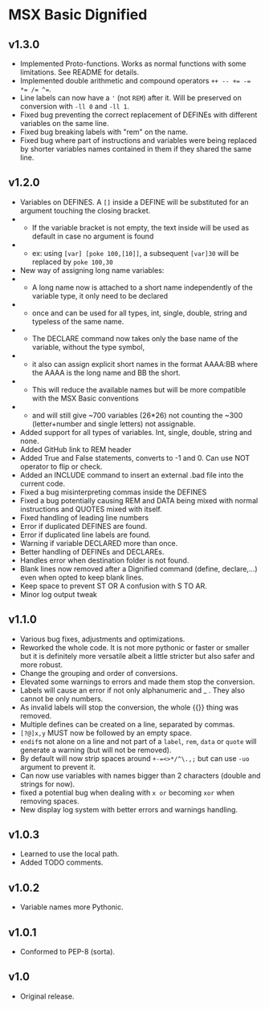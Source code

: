 # MSX Basic Dignified

## **v1.3.0**   
- Implemented Proto-functions. Works as normal functions with some limitations. See README for details.  
- Implemented double arithmetic and compound operators `++ -- += -= *= /= ^=`.  
- Line labels can now have a `'` (not `REM`) after it. Will be preserved on conversion with `-ll 0` and `-ll 1`.  
- Fixed bug preventing the correct replacement of DEFINEs with different variables on the same line.  
- Fixed bug breaking labels with "rem" on the name.  
- Fixed bug where part of instructions and variables were being replaced by shorter variables names contained in them if they shared the same line.  

## **v1.2.0**    
- Variables on DEFINES. A `[]` inside a DEFINE will be substituted for an argument touching the closing bracket.
- - If the variable bracket is not empty, the text inside will be used as default in case no argument is found
- - ex: using `[var] [poke 100,[10]]`, a subsequent `[var]30` will be replaced by `poke 100,30`
- New way of assigning long name variables:
- - A long name now is attached to a short name independently of the variable type, it only need to be declared
- - once and can be used for all types, int, single, double, string and typeless of the same name.
- - The DECLARE command now takes only the base name of the variable, without the type symbol,
- - it also can assign explicit short names in the format AAAA:BB where the AAAA is the long name and BB the short.
- - This will reduce the available names but will be more compatible with the MSX Basic conventions
- - and will still give ~700 variables (26*26) not counting the ~300 (letter+number and single letters) not assignable.
- Added support for all types of variables. Int, single, double, string and none.
- Added GitHub link to REM header
- Added True and False statements, converts to -1 and 0. Can use NOT operator to flip or check.
- Added an INCLUDE command to insert an external .bad file into the current code.
- Fixed a bug misinterpreting commas inside the DEFINES
- Fixed a bug potentially causing REM and DATA being mixed with normal instructions and QUOTES mixed with itself.
- Fixed handling of leading line numbers
- Error if duplicated DEFINES are found.
- Error if duplicated line labels are found.
- Warning if variable DECLARED more than once.
- Better handling of DEFINEs and DECLAREs.
- Handles error when destination folder is not found.
- Blank lines now removed after a Dignified command (define, declare,...) even when opted to keep blank lines.
- Keep space to prevent ST OR A confusion with S TO AR.
- Minor log output tweak

## **v1.1.0**      
- Various bug fixes, adjustments and optimizations.  
- Reworked the whole code. It is not more pythonic or faster or smaller but it is definitely more versatile albeit a little stricter but also safer and more robust.  
- Change the grouping and order of conversions.  
- Elevated some warnings to errors and made them stop the conversion.  
- Labels will cause an error if not only alphanumeric and _ . They also cannot be only numbers.  
- As invalid labels will stop the conversion, the whole {{}} thing was removed.
- Multiple defines can be created on a line, separated by commas.  
- `[?@]x,y` MUST now be followed by an empty space.   
- `endif`s not alone on a line and not part of a `label`, `rem`, `data` or `quote` will generate a warning (but will not be removed).  
- By default will now strip spaces around `+-=<>*/^\.,;` but can use `-uo` argument to prevent it.  
- Can now use variables with names bigger than 2 characters (double and strings for now).  
- fixed a potential bug when dealing with `x or` becoming `xor` when removing spaces.  
- New display log system with better errors and warnings handling.  
  
## **v1.0.3**  
- Learned to use the local path.  
- Added TODO comments.  
  
## **v1.0.2**  
- Variable names more Pythonic.  
  
## **v1.0.1**  
- Conformed to PEP-8 (sorta).  
  
## **v1.0**  
- Original release.  
